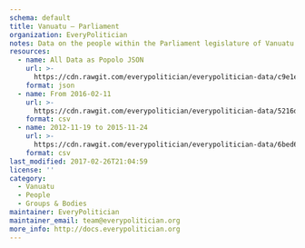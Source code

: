 ```yaml
---
schema: default
title: Vanuatu — Parliament
organization: EveryPolitician
notes: Data on the people within the Parliament legislature of Vanuatu.
resources:
  - name: All Data as Popolo JSON
    url: >-
      https://cdn.rawgit.com/everypolitician/everypolitician-data/c9e1e5feb05cfcbba445a26e6cef067dfd1656d0/data/Vanuatu/Parliament/ep-popolo-v1.0.json
    format: json
  - name: From 2016-02-11
    url: >-
      https://cdn.rawgit.com/everypolitician/everypolitician-data/5216de20274010eee4132fe7d183a7de4ab0810d/data/Vanuatu/Parliament/term-11.csv
    format: csv
  - name: 2012-11-19 to 2015-11-24
    url: >-
      https://cdn.rawgit.com/everypolitician/everypolitician-data/6bed61296869c11c2e4945a0fcbf757405a937b5/data/Vanuatu/Parliament/term-10.csv
    format: csv
last_modified: 2017-02-26T21:04:59
license: ''
category:
  - Vanuatu
  - People
  - Groups & Bodies
maintainer: EveryPolitician
maintainer_email: team@everypolitician.org
more_info: http://docs.everypolitician.org
---
```

